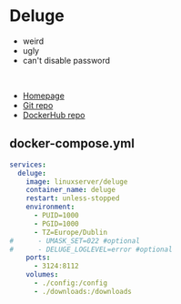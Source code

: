 # Deluge
- weird
- ugly
- can't disable password

<br>

- [Homepage](https://deluge-torrent.org/)
- [Git repo](https://git.deluge-torrent.org/deluge)
- [DockerHub repo](https://hub.docker.com/r/linuxserver/deluge)


## docker-compose.yml
```yml
services:
  deluge:
    image: linuxserver/deluge
    container_name: deluge
    restart: unless-stopped
    environment:
      - PUID=1000
      - PGID=1000
      - TZ=Europe/Dublin
#      - UMASK_SET=022 #optional
#      - DELUGE_LOGLEVEL=error #optional
    ports:
      - 3124:8112
    volumes:
      - ./config:/config
      - ./downloads:/downloads
```
